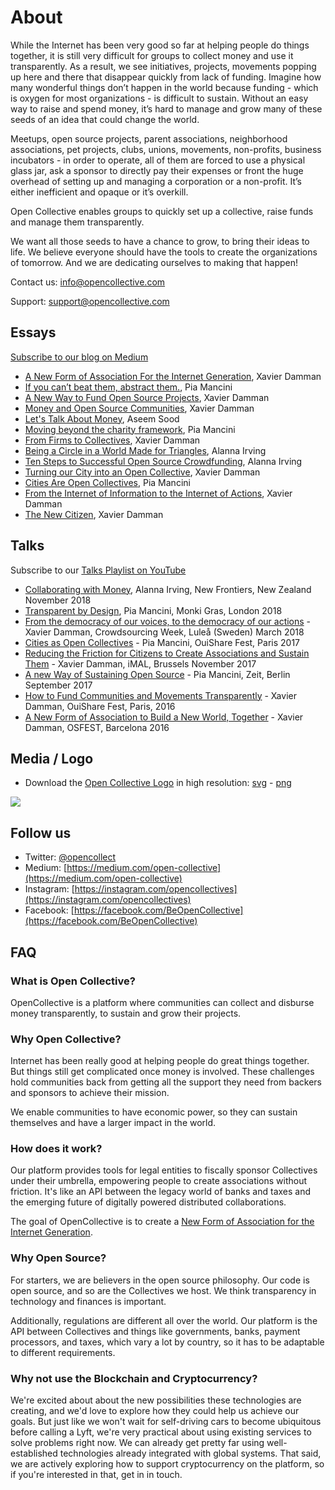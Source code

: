 # About

While the Internet has been very good so far at helping people do things together, it is still very difficult for groups to collect money and use it transparently. As a result, we see initiatives, projects, movements popping up here and there that disappear quickly from lack of funding. Imagine how many wonderful things don’t happen in the world because funding - which is oxygen for most organizations - is difficult to sustain. Without an easy way to raise and spend money, it’s hard to manage and grow many of these seeds of an idea that could change the world.

Meetups, open source projects, parent associations, neighborhood associations, pet projects, clubs, unions, movements, non-profits, business incubators - in order to operate, all of them are forced to use a physical glass jar, ask a sponsor to directly pay their expenses or front the huge overhead of setting up and managing a corporation or a non-profit. It’s either inefficient and opaque or it’s overkill.

Open Collective enables groups to quickly set up a collective, raise funds and manage them transparently.

We want all those seeds to have a chance to grow, to bring their ideas to life. We believe everyone should have the tools to create the organizations of tomorrow. And we are dedicating ourselves to making that happen!

Contact us: info@opencollective.com

Support: support@opencollective.com

## Essays

[Subscribe to our blog on Medium](https://medium.com/open-collective)

* [A New Form of Association For the Internet Generation](https://medium.com/open-collective/a-new-form-of-association-for-the-internet-generation-part-1-6d6c4f5dd27f#.i2x2jjp79), Xavier Damman
* [If you can’t beat them, abstract them.](https://medium.com/open-collective/if-you-can-t-beat-them-abstract-them-b182fc36b24f), Pia Mancini
* [A New Way to Fund Open Source Projects](https://medium.com/open-collective/a-new-way-to-fund-open-source-projects-91a51b1b7aac#.ky05pse2h), Xavier Damman
* [Money and Open Source Communities](https://medium.com/open-collective/money-and-open-source-communities-64b1c2f6aec4), Xavier Damman
* [Let's Talk About Money](https://medium.com/open-collective/lets-talk-about-money-949a55fd2ea1), Aseem Sood
* [Moving beyond the charity framework](https://medium.com/open-collective/moving-beyond-the-charity-framework-b1191c33141), Pia Mancini
* [From Firms to Collectives](https://medium.com/open-collective/from-firms-to-collectives-c139ae27a4ee), Xavier Damman
* [Being a Circle in a World Made for Triangles](https://medium.com/open-collective/being-a-circle-in-a-world-made-for-triangles-bc434d823a79), Alanna Irving
* [Ten Steps to Successful Open Source Crowdfunding](https://medium.com/open-collective/ten-steps-to-successful-open-source-crowdfunding-fa2b43e82687), Alanna Irving
* [Turning our City into an Open Collective](https://medium.com/open-collective/turning-our-city-into-an-open-collective-93d107f0f86a), Xavier Damman
* [Cities Are Open Collectives](https://medium.com/open-collective/cities-are-open-collectives-71a8a8e2e9ec), Pia Mancini
* [From the Internet of Information to the Internet of Actions](https://medium.com/open-collective/from-the-internet-of-information-to-the-internet-of-action-17d799f8a773), Xavier Damman
* [The New Citizen](https://medium.com/open-collective/the-new-citizen-731d15aa901b), Xavier Damman

## Talks

Subscribe to our [Talks Playlist on YouTube](https://www.youtube.com/playlist?list=PLXg2bdeeuFip6JoPoYgdm3AQ53lfEOjnw)

* [Collaborating with Money](https://www.youtube.com/watch?v=kZleX383-VQ), Alanna Irving, New Frontiers, New Zealand November 2018
* [Transparent by Design](https://www.youtube.com/watch?v=yrXO6c6Q7wU&list=PLXg2bdeeuFip6JoPoYgdm3AQ53lfEOjnw&index=4&t=0s), Pia Mancini, Monki Gras, London 2018
* [From the democracy of our voices, to the democracy of our actions](https://www.youtube.com/watch?v=9Lx2Dk4VaUA&list=PLXg2bdeeuFip6JoPoYgdm3AQ53lfEOjnw&index=6) - Xavier Damman, Crowdsourcing Week, Luleå \(Sweden\) March 2018
* [Cities as Open Collectives](https://www.youtube.com/watch?v=S74uMkmNdh0&index=1&list=PLXg2bdeeuFip6JoPoYgdm3AQ53lfEOjnw) - Pia Mancini, OuiShare Fest, Paris 2017
* [Reducing the Friction for Citizens to Create Associations and Sustain Them](https://www.youtube.com/watch?v=uBj5nS0s9uQ&list=PLXg2bdeeuFip6JoPoYgdm3AQ53lfEOjnw&index=7) - Xavier Damman, iMAL, Brussels November 2017
* [A new Way of Sustaining Open Source](https://www.youtube.com/watch?v=szE_00HC5h4&index=2&list=PLXg2bdeeuFip6JoPoYgdm3AQ53lfEOjnw) - Pia Mancini, Zeit, Berlin September 2017
* [How to Fund Communities and Movements Transparently](https://www.youtube.com/watch?v=KtRYjfiYHKc&list=PLXg2bdeeuFip6JoPoYgdm3AQ53lfEOjnw&index=6&t=0s) - Xavier Damman, OuiShare Fest, Paris, 2016
* [A New Form of Association to Build a New World, Together](https://www.youtube.com/watch?v=YNmG8-Yj7C4&index=5&list=PLXg2bdeeuFip6JoPoYgdm3AQ53lfEOjnw) - Xavier Damman, OSFEST, Barcelona 2016

## Media / Logo

* Download the [Open Collective Logo](https://opencollective.com/static/images/opencollectivelogo.png) in high resolution: [svg](https://opencollective.com/static/images/opencollectivelogo.svg) - [png](https://opencollective.com/static/images/opencollectivelogo.png)

![](https://opencollective.com/static/images/opencollectivelogo.svg)

## Follow us

* Twitter: [@opencollect](https://twitter.com/opencollect)
* Medium: [https://medium.com/open-collective](https://medium.com/open-collective)
* Instagram: [https://instagram.com/opencollectives](https://instagram.com/opencollectives)
* Facebook: [https://facebook.com/BeOpenCollective](https://facebook.com/BeOpenCollective)

## FAQ

### What is Open Collective?   <a id="what-is-opencollective"></a>

OpenCollective is a platform where communities can collect and disburse money transparently, to sustain and grow their projects.

### Why Open Collective?   <a id="why-opencollective"></a>

Internet has been really good at helping people do great things together. But things still get complicated once money is involved. These challenges hold communities back from getting all the support they need from backers and sponsors to achieve their mission.

We enable communities to have economic power, so they can sustain themselves and have a larger impact in the world.

### How does it work?   <a id="how-does-it-work"></a>

Our platform provides tools for legal entities to fiscally sponsor Collectives under their umbrella, empowering people to create associations without friction. It's like an API between the legacy world of banks and taxes and the emerging future of digitally powered distributed collaborations.

The goal of OpenCollective is to create a [New Form of Association for the Internet Generation](https://medium.com/open-collective/a-new-form-of-association-for-the-internet-generation-part-1-6d6c4f5dd27f#.fgb60dorq).

### Why Open Source?   <a id="why-open-source"></a>

For starters, we are believers in the open source philosophy. Our code is open source, and so are the Collectives we host. We think transparency in technology and finances is important.

Additionally, regulations are different all over the world. Our platform is the API between Collectives and things like governments, banks, payment processors, and taxes, which vary a lot by country, so it has to be adaptable to different requirements.

### **Why not use the Blockchain and Cryptocurrency?**

We're excited about about the new possibilities these technologies are creating, and we'd love to explore how they could help us achieve our goals. But just like we won't wait for self-driving cars to become ubiquitous before calling a Lyft, we're very practical about using existing services to solve problems right now. We can already get pretty far using well-established technologies already integrated with global systems. That said, we are actively exploring how to support cryptocurrency on the platform, so if you're interested in that, get in in touch.

